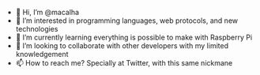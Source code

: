- 👋 Hi, I’m @macalha
- 👀 I’m interested in programming languages, web protocols, and new technologies
- 🌱 I’m currently learning everything is possible to make with Raspberry Pi
- 💞️ I’m looking to collaborate with other developers with my limited knowledgement
- 📫 How to reach me? Specially at Twitter, with this same nickmane

<!---
macalha/macalha is a ✨ special ✨ repository because its `README.md` (this file) appears on your GitHub profile.
You can click the Preview link to take a look at your changes.
--->
